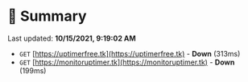 # 📖 Summary
Last updated: **10/15/2021, 9:19:02 AM**

- `GET` [https://uptimerfree.tk](https://uptimerfree.tk) - **Down** (313ms)
- `GET` [https://monitoruptimer.tk](https://monitoruptimer.tk) - **Down** (199ms)
